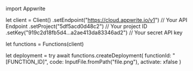 import Appwrite

let client = Client()
    .setEndpoint("https://cloud.appwrite.io/v1") // Your API Endpoint
    .setProject("5df5acd0d48c2") // Your project ID
    .setKey("919c2d18fb5d4...a2ae413da83346ad2") // Your secret API key

let functions = Functions(client)

let deployment = try await functions.createDeployment(
    functionId: "[FUNCTION_ID]",
    code: InputFile.fromPath("file.png"),
    activate: xfalse
)

